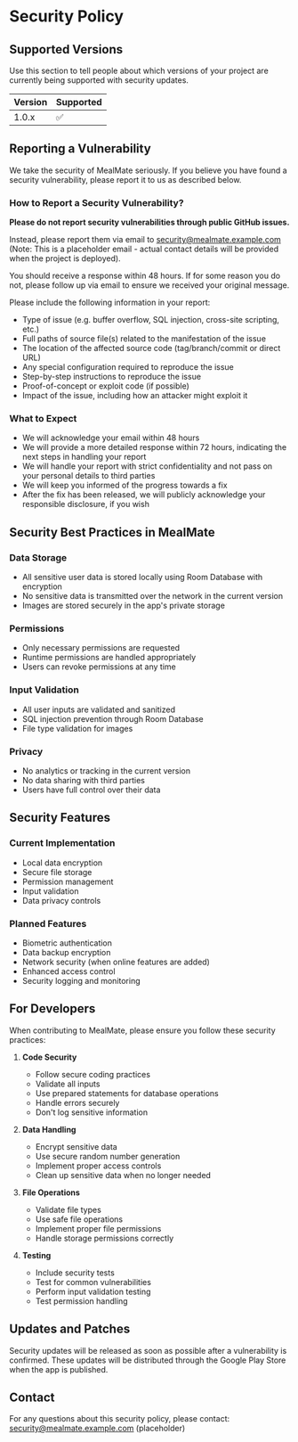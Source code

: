 # Security Policy

## Supported Versions

Use this section to tell people about which versions of your project are currently being supported with security updates.

| Version | Supported          |
| ------- | ------------------ |
| 1.0.x   | :white_check_mark: |

## Reporting a Vulnerability

We take the security of MealMate seriously. If you believe you have found a security vulnerability, please report it to us as described below.

### How to Report a Security Vulnerability?

**Please do not report security vulnerabilities through public GitHub issues.**

Instead, please report them via email to security@mealmate.example.com (Note: This is a placeholder email - actual contact details will be provided when the project is deployed).

You should receive a response within 48 hours. If for some reason you do not, please follow up via email to ensure we received your original message.

Please include the following information in your report:

* Type of issue (e.g. buffer overflow, SQL injection, cross-site scripting, etc.)
* Full paths of source file(s) related to the manifestation of the issue
* The location of the affected source code (tag/branch/commit or direct URL)
* Any special configuration required to reproduce the issue
* Step-by-step instructions to reproduce the issue
* Proof-of-concept or exploit code (if possible)
* Impact of the issue, including how an attacker might exploit it

### What to Expect

* We will acknowledge your email within 48 hours
* We will provide a more detailed response within 72 hours, indicating the next steps in handling your report
* We will handle your report with strict confidentiality and not pass on your personal details to third parties
* We will keep you informed of the progress towards a fix
* After the fix has been released, we will publicly acknowledge your responsible disclosure, if you wish

## Security Best Practices in MealMate

### Data Storage
* All sensitive user data is stored locally using Room Database with encryption
* No sensitive data is transmitted over the network in the current version
* Images are stored securely in the app's private storage

### Permissions
* Only necessary permissions are requested
* Runtime permissions are handled appropriately
* Users can revoke permissions at any time

### Input Validation
* All user inputs are validated and sanitized
* SQL injection prevention through Room Database
* File type validation for images

### Privacy
* No analytics or tracking in the current version
* No data sharing with third parties
* Users have full control over their data

## Security Features

### Current Implementation
* Local data encryption
* Secure file storage
* Permission management
* Input validation
* Data privacy controls

### Planned Features
* Biometric authentication
* Data backup encryption
* Network security (when online features are added)
* Enhanced access control
* Security logging and monitoring

## For Developers

When contributing to MealMate, please ensure you follow these security practices:

1. **Code Security**
   * Follow secure coding practices
   * Validate all inputs
   * Use prepared statements for database operations
   * Handle errors securely
   * Don't log sensitive information

2. **Data Handling**
   * Encrypt sensitive data
   * Use secure random number generation
   * Implement proper access controls
   * Clean up sensitive data when no longer needed

3. **File Operations**
   * Validate file types
   * Use safe file operations
   * Implement proper file permissions
   * Handle storage permissions correctly

4. **Testing**
   * Include security tests
   * Test for common vulnerabilities
   * Perform input validation testing
   * Test permission handling

## Updates and Patches

Security updates will be released as soon as possible after a vulnerability is confirmed. These updates will be distributed through the Google Play Store when the app is published.

## Contact

For any questions about this security policy, please contact:
security@mealmate.example.com (placeholder)
